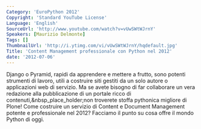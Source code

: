 ```yaml
---
Category: 'EuroPython 2012'
Copyright: 'Standard YouTube License'
Language: 'English'
SourceUrl: 'http://www.youtube.com/watch?v=vUwSWtWJrnY'
Speakers: [Maurizio Delmonte]
Tags: []
ThumbnailUrl: 'http://i.ytimg.com/vi/vUwSWtWJrnY/hqdefault.jpg'
Title: 'Content Management professionale con Python nel 2012'
date: '2012-07-06'
---
```

Django o Pyramid, rapidi da apprendere e mettere a frutto, sono potenti
strumenti di lavoro, utili a costruire siti gestiti da un solo autore o
applicazioni web di servizio. Ma se avete bisogno di far collaborare un vera
redazione alla pubblicazione di un portale ricco di
contenuti,&nbsp_place_holder;non troverete stoffa pythonica migliore di Plone!
Come costruire un servizio di Content e Document Management potente e
professionale nel 2012? Facciamo il punto su cosa offre il mondo Python di
oggi.
